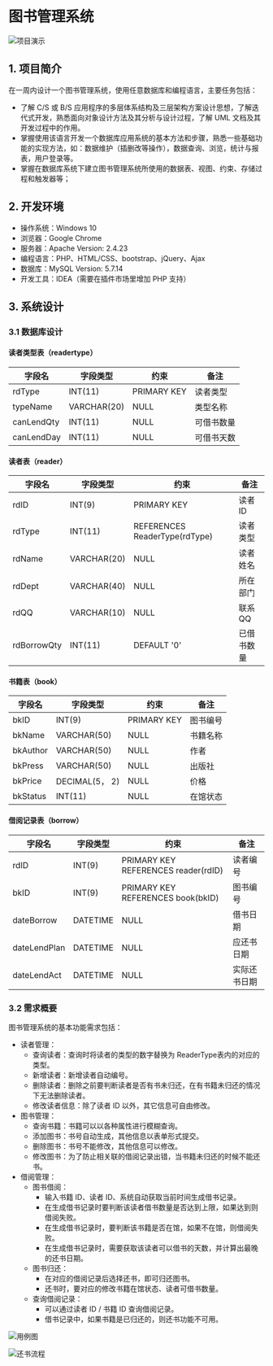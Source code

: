 # 图书管理系统

![项目演示](https://github.com/hovenjay/BookManageSystem/blob/master/images/demo.gif)

## 1. 项目简介

在一周内设计一个图书管理系统，使用任意数据库和编程语言，主要任务包括：

- 了解 C/S 或 B/S 应用程序的多层体系结构及三层架构方案设计思想，了解迭代式开发，熟悉面向对象设计方法及其分析与设计过程，了解 UML 文档及其开发过程中的作用。
- 掌握使用该语言开发一个数据库应用系统的基本方法和步骤，熟悉一些基础功能的实现方法，如：数据维护（插删改等操作），数据查询、浏览，统计与报表，用户登录等。
- 掌握在数据库系统下建立图书管理系统所使用的数据表、视图、约束、存储过程和触发器等；

## 2. 开发环境

- 操作系统：Windows 10
- 浏览器：Google Chrome
- 服务器：Apache Version: 2.4.23
- 编程语言：PHP、HTML/CSS、bootstrap、jQuery、Ajax
- 数据库：MySQL Version: 5.7.14
- 开发工具：IDEA（需要在插件市场里增加 PHP 支持）

## 3. 系统设计

### 3.1 数据库设计

#### 读者类型表（readertype）

| **字段名** | **字段类型** | **约束**    | **备注**   |
| ---------- | ------------ | ----------- | ---------- |
| rdType     | INT(11)      | PRIMARY KEY | 读者类型   |
| typeName   | VARCHAR(20)  | NULL        | 类型名称   |
| canLendQty | INT(11)      | NULL        | 可借书数量 |
| canLendDay | INT(11)      | NULL        | 可借书天数 |

#### 读者表（reader）

| **字段名**  | **字段类型** | **约束**                      | **备注**   |
| ----------- | ------------ | ----------------------------- | ---------- |
| rdID        | INT(9)       | PRIMARY KEY                   | 读者ID     |
| rdType      | INT(11)      | REFERENCES ReaderType(rdType) | 读者类型   |
| rdName      | VARCHAR(20)  | NULL                          | 读者姓名   |
| rdDept      | VARCHAR(40)  | NULL                          | 所在部门   |
| rdQQ        | VARCHAR(10)  | NULL                          | 联系QQ     |
| rdBorrowQty | INT(11)      | DEFAULT '0'                   | 已借书数量 |

#### 书籍表（book）

| **字段名** | **字段类型**   | **约束**    | **备注** |
| ---------- | -------------- | ----------- | -------- |
| bkID       | INT(9)         | PRIMARY KEY | 图书编号 |
| bkName     | VARCHAR(50)    | NULL        | 书籍名称 |
| bkAuthor   | VARCHAR(50)    | NULL        | 作者     |
| bkPress    | VARCHAR(50)    | NULL        | 出版社   |
| bkPrice    | DECIMAL(5， 2) | NULL        | 价格     |
| bkStatus   | INT(11)        | NULL        | 在馆状态 |

#### 借阅记录表（borrow）

| **字段名**   | **字段类型** | **约束**                             | **备注**     |
| ------------ | ------------ | ------------------------------------ | ------------ |
| rdID         | INT(9)       | PRIMARY KEY  REFERENCES reader(rdID) | 读者编号     |
| bkID         | INT(9)       | PRIMARY KEY REFERENCES book(bkID)    | 图书编号     |
| dateBorrow   | DATETIME     | NULL                                 | 借书日期     |
| dateLendPlan | DATETIME     | NULL                                 | 应还书日期   |
| dateLendAct  | DATETIME     | NULL                                 | 实际还书日期 |

### 3.2 需求概要

图书管理系统的基本功能需求包括：

- 读者管理：
  - 查询读者：查询时将读者的类型的数字替换为 ReaderType表内的对应的类型。
  - 新增读者：新增读者自动编号。
  - 删除读者：删除之前要判断读者是否有书未归还，在有书籍未归还的情况下无法删除读者。
  - 修改读者信息：除了读者 ID 以外，其它信息可自由修改。
- 图书管理：
  - 查询书籍：书籍可以以各种属性进行模糊查询。
  - 添加图书：书号自动生成，其他信息以表单形式提交。
  - 删除图书：书号不能修改，其他信息可以修改。
  - 修改图书：为了防止相关联的借阅记录出错，当书籍未归还的时候不能还书。
- 借阅管理：
  - 图书借阅：
    - 输入书籍 ID、读者 ID、系统自动获取当前时间生成借书记录。
    - 在生成借书记录时要判断该读者借书数量是否达到上限，如果达到则借阅失败。
    - 在生成借书记录时，要判断该书籍是否在馆，如果不在馆，则借阅失败。
    - 在生成借书记录时，需要获取该读者可以借书的天数，并计算出最晚的还书日期。
  - 图书归还：
    - 在对应的借阅记录后选择还书，即可归还图书。
    - 还书时，要对应的修改书籍在馆状态、读者可借书数量。
  - 查询借阅记录：
    - 可以通过读者 ID / 书籍 ID 查询借阅记录。
    - 借书记录中，如果书籍是已归还的，则还书功能不可用。

![用例图](https://github.com/hovenjay/BookManageSystem/blob/master/images/uml1.png)

![还书流程](https://github.com/hovenjay/BookManageSystem/blob/master/images/uml2.png)